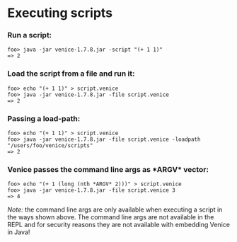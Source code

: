 # Executing scripts

### Run a script:

```text
foo> java -jar venice-1.7.8.jar -script "(+ 1 1)"
=> 2
```

### Load the script from a file and run it:

```text
foo> echo "(+ 1 1)" > script.venice
foo> java -jar venice-1.7.8.jar -file script.venice
=> 2
```

### Passing a load-path:

```text
foo> echo "(+ 1 1)" > script.venice
foo> java -jar venice-1.7.8.jar -file script.venice -loadpath "/users/foo/venice/scripts"
=> 2
```

### Venice passes the command line args as \*ARGV\* vector:

```text
foo> echo "(+ 1 (long (nth *ARGV* 2)))" > script.venice
foo> java -jar venice-1.7.8.jar -file script.venice 3
=> 4
```

*Note:* the command line args are only available when executing a script 
in the ways shown above. The command line args are not available in the REPL
and for security reasons they are not available with embedding Venice in Java! 

